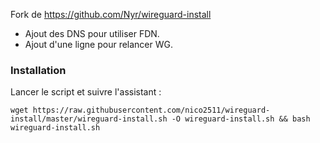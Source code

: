 Fork de https://github.com/Nyr/wireguard-install

- Ajout des DNS pour utiliser FDN.
- Ajout d'une ligne pour relancer WG. 

### Installation
Lancer le script et suivre l'assistant :

`wget https://raw.githubusercontent.com/nico2511/wireguard-install/master/wireguard-install.sh -O wireguard-install.sh && bash wireguard-install.sh`
